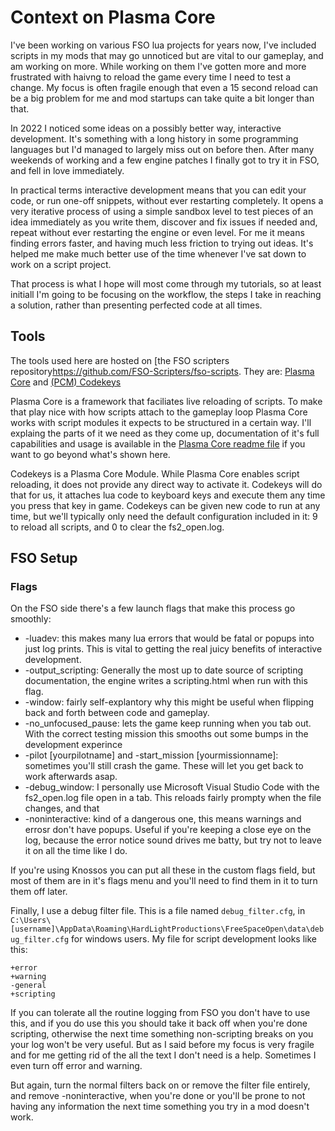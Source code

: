# Context on Plasma Core
 I've been working on various FSO lua projects for years now, I've included scripts in my mods that may go unnoticed but are vital to our gameplay, and am working on more. While working on them I've gotten more and more frustrated with haivng to reload the game every time I need to test a change. My focus is often fragile enough that even a 15 second reload can be a big problem for me and mod startups can take quite a bit longer than that.

In 2022 I noticed some ideas on a possibly better way, interactive development. It's something with a long history in some programming languages but I'd managed to largely miss out on before then. After many weekends of working and a few engine patches I finally got to try it in FSO, and fell in love immediately. 

In practical terms interactive development means that you can edit your code, or run one-off snippets, without ever restarting completely. It opens a very iterative process of using a simple sandbox level to test pieces of an idea immediately as you write them, discover and fix issues if needed and, repeat without ever restarting the engine or even level. For me it means finding errors faster, and having much less friction to trying out ideas. It's helped me make much better use of the time whenever I've sat down to work on a script project.

That process is what I hope will most come through my tutorials, so at least initiall I'm going to be focusing on the workflow, the steps I take in reaching a solution, rather than presenting perfected code at all times.

## Tools

The tools used here are hosted on [the FSO scripters repository<https://github.com/FSO-Scripters/fso-scripts>. They are: 
[Plasma Core](https://github.com/FSO-Scripters/fso-scripts/tree/master/plasma_core) and [(PCM) Codekeys](https://github.com/FSO-Scripters/fso-scripts/tree/master/pcm_codekeys)

Plasma Core is a framework that faciliates live reloading of scripts. To make that play nice with how scripts attach to the gameplay loop Plasma Core works with script modules it expects to be structured in a certain way. I'll explaing the parts of it we need as they come up, documentation of it's full capabilities and usage is available in the [Plasma Core readme file](https://github.com/FSO-Scripters/fso-scripts/blob/master/plasma_core/Readme.md) if you want to go beyond what's shown here.

Codekeys is a Plasma Core Module. While Plasma Core enables script reloading, it does not provide any direct way to activate it. Codekeys will do that for us, it attaches lua code to keyboard keys and execute them any time you press that key in game. Codekeys can be given new code to run at any time, but we'll typically only need the default configuration included in it: 9 to reload all scripts, and 0 to clear the fs2_open.log.

## FSO Setup

### Flags

On the FSO side there's a few launch flags that make this process go smoothly:

* -luadev: this makes many lua errors that would be fatal or popups into just log prints. This is vital to getting the real juicy benefits of interactive development.
* -output_scripting: Generally the most up to date source of scripting documentation, the engine writes a scripting.html when run with this flag.
* -window: fairly self-explantory why this might be useful when flipping back and forth between code and gameplay.
* -no_unfocused_pause: lets the game keep running when you tab out. With the correct testing mission this smooths out some bumps in the development experince
* -pilot [yourpilotname] and -start_mission [yourmissionname]: sometimes you'll still crash the game. These will let you get back to work afterwards asap.
* -debug_window: I personally use Microsoft Visual Studio Code with the fs2_open.log file open in a tab. This reloads fairly prompty when the file changes, and that
* -noninteractive: kind of a dangerous one, this means warnings and errosr don't have popups. Useful if you're keeping a close eye on the log, because the error notice sound drives me batty, but try not to leave it on all the time like I do.

If you're using Knossos you can put all these in the custom flags field, but most of them are in it's flags menu and you'll need to find them in it to turn them off later.

Finally, I use a debug filter file. This is a file named `debug_filter.cfg`, in `C:\Users\[username]\AppData\Roaming\HardLightProductions\FreeSpaceOpen\data\debug_filter.cfg` for windows users. My file for script development looks like this:

```
+error
+warning
-general
+scripting
```

If you can tolerate all the routine logging from FSO you don't have to use this, and if you do use this you should take it back off when you're done scripting, otherwise the next time something non-scripting breaks on you your log won't be very useful. But as I said before my focus is very fragile and for me getting rid of the all the text I don't need is a help. Sometimes I even turn off error and warning.

But again, turn the normal filters back on or remove the filter file entirely, and remove -noninteractive, when you're done or you'll be prone to not having any information the next time something you try in a mod doesn't work.